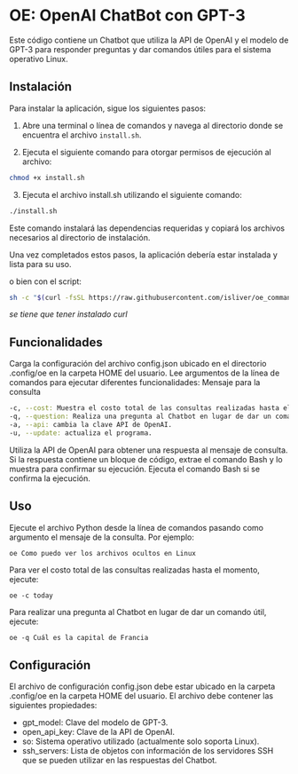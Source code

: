 # OE: OpenAI ChatBot con GPT-3
Este código contiene un Chatbot que utiliza la API de OpenAI y el modelo de GPT-3 para responder preguntas y dar comandos útiles para el sistema operativo Linux.

## Instalación

Para instalar la aplicación, sigue los siguientes pasos:

1. Abre una terminal o línea de comandos y navega al directorio donde se encuentra el archivo `install.sh`.

2. Ejecuta el siguiente comando para otorgar permisos de ejecución al archivo:

```bash
chmod +x install.sh
```

3. Ejecuta el archivo install.sh utilizando el siguiente comando:

```bash
./install.sh
```

Este comando instalará las dependencias requeridas y copiará los archivos necesarios al directorio de instalación.

Una vez completados estos pasos, la aplicación debería estar instalada y lista para su uso.

o bien con el script:

```bash
sh -c "$(curl -fsSL https://raw.githubusercontent.com/isliver/oe_command/main/install.sh)"
```
*se tiene que tener instalado curl*

## Funcionalidades

Carga la configuración del archivo config.json ubicado en el directorio .config/oe en la carpeta HOME del usuario.
Lee argumentos de la línea de comandos para ejecutar diferentes funcionalidades:
Mensaje para la consulta

```bash
-c, --cost: Muestra el costo total de las consultas realizadas hasta el momento.
-q, --question: Realiza una pregunta al Chatbot en lugar de dar un comando útil.
-a, --api: cambia la clave API de OpenAI.
-u, --update: actualiza el programa.
```

Utiliza la API de OpenAI para obtener una respuesta al mensaje de consulta.
Si la respuesta contiene un bloque de código, extrae el comando Bash y lo muestra para confirmar su ejecución.
Ejecuta el comando Bash si se confirma la ejecución.

## Uso

Ejecute el archivo Python desde la línea de comandos pasando como argumento el mensaje de la consulta. Por ejemplo:

```bash
oe Como puedo ver los archivos ocultos en Linux
```

Para ver el costo total de las consultas realizadas hasta el momento, ejecute:

```
oe -c today
```

Para realizar una pregunta al Chatbot en lugar de dar un comando útil, ejecute:

```
oe -q Cuál es la capital de Francia
```

## Configuración
El archivo de configuración config.json debe estar ubicado en la carpeta .config/oe en la carpeta HOME del usuario. El archivo debe contener las siguientes propiedades:

* gpt_model: Clave del modelo de GPT-3.
* open_api_key: Clave de la API de OpenAI.
* so: Sistema operativo utilizado (actualmente solo soporta Linux).
* ssh_servers: Lista de objetos con información de los servidores SSH que se pueden utilizar en las respuestas del Chatbot.